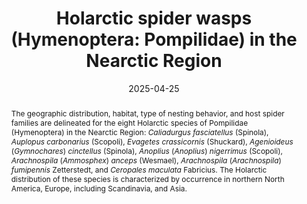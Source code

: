 ---
title: 'Holarctic spider wasps (Hymenoptera: Pompilidae) in the Nearctic Region'
date: '2025-04-25'
doi: 
journal: Insecta Mundi
issue: '1120'
pagination: '1–7'
zoobank: 'urn:lsid:zoobank.org:pub:F5A15083-A116-4BBE-A63D-A06461B38339'
authors:
  - first_name: 'Frank J.'
    last_name: 'Kurczewski'
    affiliation: '1188 Converse Drive NE Atlanta, GA 30324'
    email: 'kurczewskifrank@gmail.com'

download: 

supplementary:

keywords:
  - Geographic distribution
  - natural cavity nester
  - cleptoparasite
  - mud dauber
  - Bering land bridge
  - host spider family

categories:
  - Hymenoptera
  - Pompilidae
  
references:
  - authors: Buck M.
    year: 2005
    title: 'Two introduced spider wasps (Hymenoptera: Pompilidae) new to Canada, with notes on nesting habits and the incidence of introductions. The Canadian Entomologist 137'
    pages: 278–282
    doi: https://doi.org/10.4039/n04-107.
    url: 
    access: 

  - authors: Day MC.
    year: 1988
    title: 'Spider wasps. Hymenoptera: Pompilidae. Handbooks for the Identification of British Insects 6'
    pages: 1–60
    doi: 
    url: 
    access: 

  - authors: Evans HE.
    year: 1950
    title: 'A taxonomic study of the Nearctic spider wasps belonging to the tribe Pompilini (Hymenoptera: Pompilidae). Part I. Transactions of the American Entomological Society 75'
    pages: 133–270
    doi: 
    url: 
    access: 

  - authors: Evans HE.
    year: 1951a
    title: 'A taxonomic study of the Nearctic spider wasps belonging to the tribe Pompilini (Hymenoptera: Pompilidae). Part II. Genus <i>Anoplius </i>Dufour. Transactions of the American Entomological Society 76'
    pages: 207–361
    doi: 
    url: 
    access: 

  - authors: Evans HE.
    year: 1951b
    title: 'A taxonomic study of the Nearctic spider wasps belonging to the tribe Pompilini (Hymenoptera: Pompilidae). Part III. Transactions of the American Entomological Society 77'
    pages: 203–340
    doi: 
    url: 
    access: 

  - authors: Evans HE, Yoshimoto CM.
    year: 1962
    title: 'The ecology and nesting behavior of the Pompilidae (Hymenoptera) of the northeastern United States. Miscellaneous Publications of the Entomological Society of America 3'
    pages: 65–119
    doi: 
    url: 
    access: 

  - authors: Finnamore AT.
    year: 1997
    title: 'Aculeate wasps (Hymenoptera: Aculeata) of the Yukon, other than Formicidae. p. 867–900. In: Danks HV, Downes JA (eds.). Insects of the Yukon. Biological Survey of Canada (Terrestrial Arthropods); Ottawa, Canada'
    pages: 1034 p
    doi: 
    url: 
    access: 

  - authors: GBIF.
    year: 2024a
    title: '<i>Agenioideus cinctellus </i>(Spinola, 1808)'
    pages: 
    doi: 
    url: https://www.gbif.org/species/4505294
    access: (Last accessed 20 January 2025.)

  - authors: GBIF.
    year: 2024b
    title: '<i>Anoplius nigerrimus </i>(Scopoli, 1763)'
    pages: 
    doi: 
    url: https://www.gbif.org/species/4505578
    access: (Last accessed 19 January 2025.)

  - authors: GBIF.
    year: 2024c
    title: '<i>Arachnospila anceps </i>(Wesmael, 1851)'
    pages: 
    doi: 
    url: https://www.gbif.org/species/4505694
    access: (Last accessed 22 January 2025.)

  - authors: GBIF.
    year: 2024d
    title: '<i>Arachnospila fumipennis </i>Zetterstedt, 1838'
    pages: 
    doi: 
    url: https://www.gbif.org/species/4505772
    access: (Last accessed 19 January 2025.)

  - authors: GBIF.
    year: 2024e
    title: '<i>Auplopus carbonarius </i>(Scopoli, 1763)'
    pages: 
    doi: 
    url: https://www.gbif.org/species/4505140
    access: (Last accessed 18 January 2025.)

  - authors: GBIF.
    year: 2024f
    title: '<i>Caliadurgus fasciatellus </i>(Spinola, 1808)<i>'
    pages: 
    doi: 
    url: https://www.gbif.org/species/4504921
    access: (Last accessed 18 January 2025.)

  - authors: GBIF.
    year: 2024g
    title: '<i>Ceropales maculata </i>(Fabricius, 1775)'
    pages: 
    doi: 
    url: https://www.gbif.org/species/4504885
    access: (Last accessed 22 January 2025.)

  - authors: GBIF.
    year: 2024h
    title: '<i>Evagetes crassicornis </i>(Shuckard, 1835)'
    pages: 
    doi: 
    url: https://www.gbif.org/species/4505425
    access: (Last accessed 19 January 2025.)

  - authors: Grandi G.
    year: 1954
    title: 'Contributi alla conoscenza degli Imenotteri Aculeati XXVI. Bollettino dell’Istituto di Entomologia delia Universita degli Studi di Bologna 20'
    pages: 81–255
    doi: 
    url: 
    access: 

  - authors: Gros E, Durand F.
    year: 2013
    title: 'Les Pompiles. Comportement/Clé des Genres. Bulletin de l’Association Entomologique d’Arvernsis 1'
    pages: 1–183
    doi: 
    url: 
    access: 

  - authors: Hopkins DM.
    year: 1967
    title: 'Introduction. p. 1–6. In: Hopkins DM (ed.). The Bering land bridge. Stanford University Press; Stanford, CA'
    pages: 512 p
    doi: 
    url: 
    access: 

  - authors: Krombein KV.
    year: 1979
    title: 'Family Pompilidae. p. 1523–1570. In: Krombein KV, Hurd PD Jr., Smith DR, Burks BD (eds.). Catalog of Hymenoptera in America north of Mexico. Volume 2, Apocrita (Aculeata). Smithsonian Institution Press; Washington, DC'
    pages: 2209 p
    doi: 
    url: 
    access: 

  - authors: Kurczewski FE, Edwards GB.
    year: 2012
    title: 'Hosts, nesting behavior, and ecology of some North American spider wasps (Hymenoptera: Pompilidae). Southeastern Naturalist 11(Monograph 4)'
    pages: 1–71
    doi: https://doi.org/10.1656/058.011.m401
    url: 
    access: 

  - authors: Kurczewski FE, Edwards GB, Pitts JP.
    year: 2017
    title: 'Hosts, nesting behavior, and ecology of some North American spider wasps (Hymenoptera: Pompilidae), II. Southeastern Naturalist 16(Monograph 9)'
    pages: 1–82
    doi: https://doi.org/10.1656/058.016.
    url: 
    access: 

  - authors: Kurczewski FE, Kiernan DH.
    year: 2015
    title: 'Analysis of spider wasp host selection in the eastern Great Lakes Region (Hymenoptera: Pompilidae). Northeastern Naturalist 22(Monograph 11)'
    pages: 1–88
    doi: https://doi.org/10.1656/045.022.m1101
    url: 
    access: 

  - authors: Kurczewski FE, Kurczewski EJ.
    year: 1987
    title: 'Northern distribution records for some Nearctic Pompilidae (Hymenoptera). Great Lakes Entomologist 20(2)'
    pages: 81–84
    doi: https://doi.org/10.22543/0090-0222.1600
    url: 
    access: 

  - authors: Kurczewski FE, O’Brien M.
    year: 1991
    title: '<i>Auplopus carbonarius</i>, a Palearctic spider wasp, extends its range to Michigan (Hymenoptera: Pompilidae). The Great Lakes Entomologist 24(3)'
    pages: 185–186
    doi: https://doi.org/10.22543/0090-0222.1749
    url: 
    access: 

  - authors: Kurczewski FE, Spofford MG.
    year: 1985
    title: 'Observations on the nesting and unique cachement behavior of <i>Calicurgus hyalinatus </i>(Hymenoptera: Pompilidae). Great Lakes Entomologist 18(1)'
    pages: 41–44
    doi: 
    url: 
    access: 

  - authors: Lane MA, Kurczewski FE, Hanna RB.
    year: 1988
    title: 'Antennal sensilla and setae of <i>Evagetes parvus </i>(Hymenoptera, Pompilidae). Proceedings of the Entomological Society of Washington 90'
    pages: 428–439
    doi: 
    url: 
    access: 

  - authors: Lelej AS, Loktionov VM.
    year: 2009
    title: 'Review of the <i>Evagetes crassicornis </i>species-group (Hymenoptera: Pompilidae), with description of new species. Zootaxa 2230'
    pages: 42–50
    doi: https://doi.org/10.11646/zootaxa.2230.1.4.
    url: 
    access: 

  - authors: Nolfo S.
    year: 1983
    title: 'Notes on <i>Auplopus carbonarius</i>, a spider wasp (Hymenoptera: Pompilidae) new to the United States. Entomological News 94'
    pages: 29–30
    doi: 
    url: 
    access: 

  - authors: O’Hanlon A, O’Connor JP.
    year: 2021
    title: 'The spider-hunting wasps of Ireland (Hymenoptera: Pompilidae). A review of the species, their natural history and recorded distribution. Biology and Environment: Proceedings of the Royal Irish Academy 121B'
    pages: 61–82
    doi: https://doi.org/10.3318/bioe.2021.06
    url: 
    access: 

  - authors: Richards OW, Hamm AH.
    year: 1939
    title: 'The Biology of the British Pompilidae. Transactions of the Society for British Entomology 6'
    pages: 51–114
    doi: 
    url: 
    access: 

  - authors: Townes H.
    year: 1957
    title: 'Nearctic wasps of the subfamilies Pepsinae and Ceropalinae. Bulletin of the United States National Museum 209'
    pages: 1–286
    doi: 
    url: 
    access: 

  - authors: Wasbauer MS, Kimsey LS.
    year: 1985
    title: 'California spider wasps of the subfamily Pompilinae (Hymenoptera: Pompilidae). Bulletin of the California Insect Survey 26'
    pages: 1–130
    doi: 
    url: 
    access: 


abstract: 'The geographic distribution, habitat, type of nesting behavior, and host spider families are delineated for the eight Holarctic species of Pompilidae (Hymenoptera) in the Nearctic Region: <i>Caliadurgus fasciatellus </i>(Spinola), <i>Auplopus carbonarius </i>(Scopoli), <i>Evagetes crassicornis </i>(Shuckard), <i>Agenioideus </i>(<i>Gymnochares</i>) <i>cinctellus </i>(Spinola), <i>Anoplius </i>(<i>Anoplius</i>) <i>nigerrimus </i> (Scopoli), <i>Arachnospila </i> (<i>Ammosphex</i>) <i>anceps</i> (Wesmael), <i>Arachnospila </i>(<i>Arachnospila</i>) <i>fumipennis </i> Zetterstedt, and <i>Ceropales maculata </i>Fabricius. The Holarctic distribution of these species is characterized by occurrence in northern North America, Europe, including Scandinavia, and Asia.'
---